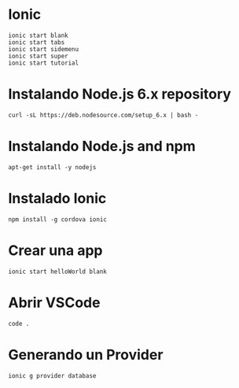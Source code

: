 # Ionic 
```
ionic start blank
ionic start tabs
ionic start sidemenu
ionic start super
ionic start tutorial
```


# Instalando Node.js 6.x repository
```
curl -sL https://deb.nodesource.com/setup_6.x | bash -
```

# Instalando Node.js and npm
```
apt-get install -y nodejs
```

# Instalado Ionic
```
npm install -g cordova ionic
```

# Crear una app
```
ionic start helloWorld blank
```

# Abrir VSCode
```
code .
```

# Generando un Provider
```
ionic g provider database
```


